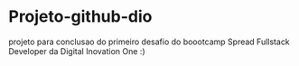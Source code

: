 # Projeto-github-dio

projeto para conclusao do primeiro desafio do boootcamp Spread Fullstack Developer da Digital Inovation One :)
